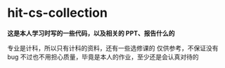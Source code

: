 # hit-cs-collection

**这是本人学习时写的一些代码，以及相关的 PPT、报告什么的**

专业是计科，所以只有计科的资料，还有一些选修课的
仅供参考，不保证没有 bug
不过也不用担心质量，毕竟是本人的作业，至少还是会认真对待的
